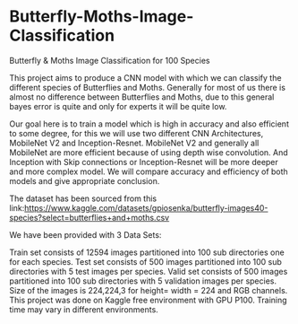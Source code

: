 # Butterfly-Moths-Image-Classification
Butterfly &amp; Moths Image Classification for 100 Species

This project aims to produce a CNN model with which we can classify the different species of Butterflies and Moths. Generally for most of us there is almost no difference between Butterflies and Moths, due to this general bayes error is quite and only for experts it will be quite low.

Our goal here is to train a model which is high in accuracy and also efficient to some degree, for this we will use two different CNN Architectures, MobileNet V2 and Inception-Resnet. MobileNet V2 and generally all MobileNet are more efficient because of using depth wise convolution. And Inception with Skip connections or Inception-Resnet will be more deeper and more complex model. We will compare accuracy and efficiency of both models and give appropriate conclusion.

The dataset has been sourced from this link:https://www.kaggle.com/datasets/gpiosenka/butterfly-images40-species?select=butterflies+and+moths.csv

We have been provided with 3 Data Sets:

Train set consists of 12594 images partitioned into 100 sub directories one for each species.
Test set consists of 500 images partitioned into 100 sub directories with 5 test images per species.
Valid set consists of 500 images partitioned into 100 sub directories with 5 validation images per species.
Size of the images is 224,224,3 for height= width = 224 and RGB channels. This project was done on Kaggle free environment with GPU P100. Training time may vary in different environments.
